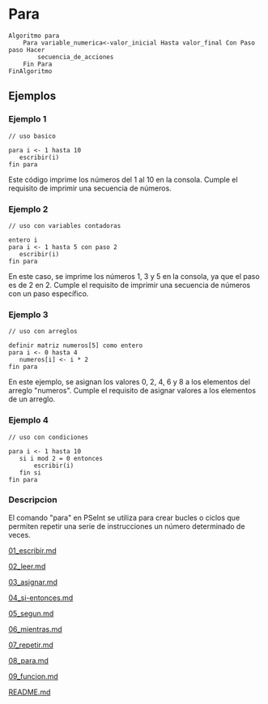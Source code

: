 # Para

```
Algoritmo para
	Para variable_numerica<-valor_inicial Hasta valor_final Con Paso paso Hacer
		secuencia_de_acciones
	Fin Para
FinAlgoritmo
```

## Ejemplos

### Ejemplo 1
```
// uso basico

para i <- 1 hasta 10
   escribir(i)
fin para
```
Este código imprime los números del 1 al 10 en la consola. Cumple el requisito de imprimir una secuencia de números.
### Ejemplo 2
```
// uso con variables contadoras

entero i
para i <- 1 hasta 5 con paso 2
   escribir(i)
fin para
```
En este caso, se imprime los números 1, 3 y 5 en la consola, ya que el paso es de 2 en 2. Cumple el requisito de imprimir una secuencia de números con un paso específico.
### Ejemplo 3
```
// uso con arreglos

definir matriz numeros[5] como entero
para i <- 0 hasta 4
   numeros[i] <- i * 2
fin para
```
En este ejemplo, se asignan los valores 0, 2, 4, 6 y 8 a los elementos del arreglo "numeros". Cumple el requisito de asignar valores a los elementos de un arreglo.
### Ejemplo 4
```
// uso con condiciones

para i <- 1 hasta 10
   si i mod 2 = 0 entonces
       escribir(i)
   fin si
fin para
```

### Descripcion

El comando "para" en PSeInt se utiliza para crear bucles o ciclos que permiten repetir una serie de instrucciones un número determinado de veces.



[01_escribir.md](01_escribir.md)

[02_leer.md](02_leer.md)

[03_asignar.md](03_asignar.md)

[04_si-entonces.md](04_si-entonces.md)

[05_segun.md](05_segun.md)

[06_mientras.md](06_mientras.md)

[07_repetir.md](07_repetir.md)

[08_para.md](08_para.md)

[09_funcion.md](09_funcion.md)

[README.md](README.md)